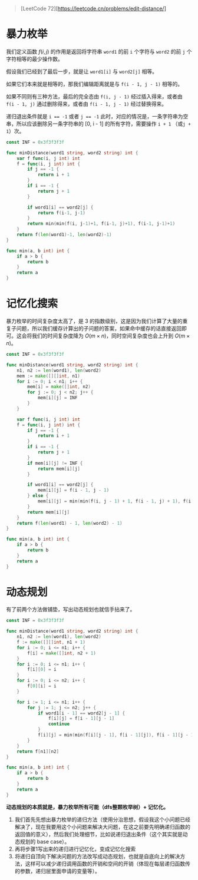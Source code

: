 > [LeetCode 72][https://leetcode.cn/problems/edit-distance/]

# 暴力枚举

我们定义函数 $f(i, j)$ 的作用是返回将字符串 `word1` 的前 `i` 个字符与 `word2` 的前 `j` 个字符相等的最少操作数。

假设我们已经到了最后一步，就是让 `word1[i]` 与 `word2[j]` 相等。

如果它们本来就是相等的，那我们编辑距离就是与 `f(i - 1, j - 1)` 相等的。

如果不同则有三种方法，最后的完全态由 `f(i, j - 1)` 经过插入得来，或者由 `f(i - 1, j)` 通过删除得来，或者由 `f(i - 1, j - 1)` 经过替换得来。

递归退出条件就是 `i == -1` 或者 `j == -1` 此时，对应的情况是，一条字符串为空串，所以应该删除另一条字符串的 [0, i - 1] 的所有字符，需要操作 `i + 1` （或`j + 1`）次。

```go
const INF = 0x3f3f3f3f

func minDistance(word1 string, word2 string) int {
	var f func(i, j int) int
	f = func(i, j int) int {
		if j == -1 {
			return i + 1
		}
		if i == -1 {
			return j + 1
		}

		if word1[i] == word2[j] {
			return f(i-1, j-1)
		}
		return min(min(f(i, j-1)+1, f(i-1, j)+1), f(i-1, j-1)+1)
	}
	return f(len(word1)-1, len(word2)-1)
}

func min(a, b int) int {
	if a > b {
		return b
	}
	return a
}
```





# 记忆化搜索

暴力枚举的时间复杂度太高了，是 3 的指数级别，这是因为我们计算了大量的重复子问题，所以我们缓存计算出的子问题的答案，如果命中缓存的话直接返回即可。这会将我们的时间复杂度降为 $O(m \times n)$，同时空间复杂度也会上升到 $O(m \times n)$。

```go
const INF = 0x3f3f3f3f

func minDistance(word1 string, word2 string) int {
    n1, n2 := len(word1), len(word2)
    mem := make([][]int, n1)
    for i := 0; i < n1; i++ {
        mem[i] = make([]int, n2)
        for j := 0; j < n2; j++ {
            mem[i][j] = INF
        }
    }

    var f func(i, j int) int
    f = func(i, j int) int {
        if j == -1 {
            return i + 1
        }
        if i == -1 {
            return j + 1
        }
        if mem[i][j] != INF {
            return mem[i][j]
        }

        if word1[i] == word2[j] {
            mem[i][j] = f(i - 1, j - 1)
        } else {
            mem[i][j] = min(min(f(i, j - 1) + 1, f(i - 1, j) + 1), f(i - 1, j - 1) + 1)
        }
        return mem[i][j]
    }
    return f(len(word1) - 1, len(word2) - 1)
}

func min(a, b int) int {
    if a > b {
        return b
    }
    return a
}
```



# 动态规划

有了前两个方法做铺垫，写出动态规划也就信手拈来了。

```go
const INF = 0x3f3f3f3f

func minDistance(word1 string, word2 string) int {
    n1, n2 := len(word1), len(word2)
    f := make([][]int, n1 + 1)
    for i := 0; i <= n1; i++ {
        f[i] = make([]int, n2 + 1)
    }
    for i := 0; i <= n1; i++ {
        f[i][0] = i
    }
    for i := 0; i <= n2; i++ {
        f[0][i] = i
    }

    for i := 1; i <= n1; i++ {
        for j := 1; j <= n2; j++ {
            if word1[i - 1] == word2[j - 1] {
                f[i][j] = f[i - 1][j - 1]
                continue
            }
            f[i][j] = min(min(f[i][j - 1], f[i - 1][j]), f[i - 1][j - 1]) + 1
        }
    }
    return f[n1][n2]
}

func min(a, b int) int {
    if a > b {
        return b
    }
    return a
}
```



**动态规划的本质就是，暴力枚举所有可能（dfs整颗枚举树）+ 记忆化。**

1. 我们首先先想出暴力枚举的递归方法（使用分治思想，假设我这个小问题已经解决了，现在我要用这个小问题来解决大问题，在这之前要先明确递归函数的返回值的意义），然后我们处理细节，比如说递归退出条件（这个其实就是动态规划的 base case）。
2. 再将步骤1写出来的递归进行记忆化，变成记忆化搜索
3. 将递归自顶向下解决问题的方法改写成动态规划，也就是自底向上的解决方法，这样可以减少递归调用函数的开销和空间的开销（体现在每层递归函数传的参数，递归层里面申请的变量等）。
